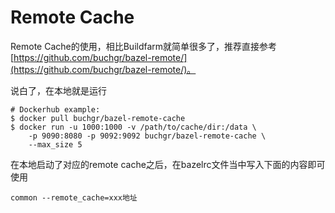 # Remote Cache

Remote Cache的使用，相比Buildfarm就简单很多了，推荐直接参考[https://github.com/buchgr/bazel-remote/](https://github.com/buchgr/bazel-remote/)。

说白了，在本地就是运行

```
# Dockerhub example:
$ docker pull buchgr/bazel-remote-cache
$ docker run -u 1000:1000 -v /path/to/cache/dir:/data \
	-p 9090:8080 -p 9092:9092 buchgr/bazel-remote-cache \
	--max_size 5
```

在本地启动了对应的remote cache之后，在bazelrc文件当中写入下面的内容即可使用

```shellscript
common --remote_cache=xxx地址
```


